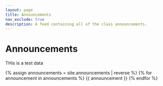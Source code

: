 ```yaml
---
layout: page
title: Announcements
nav_exclude: true
description: A feed containing all of the class announcements.
---
```


# Announcements
THis is a test data 

{% assign announcements = site.announcements | reverse %}
{% for announcement in announcements %}
{{ announcement }}
{% endfor %}

